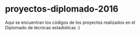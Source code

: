 # proyectos-diplomado-2016
Aquí se encuentran los códigos de los proyectos realizados en el Diplomado de técnicas estadísticas
:)
